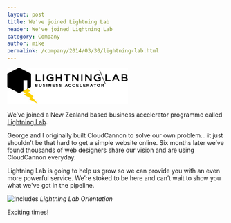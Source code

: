 ```yaml
---
layout: post
title: We've joined Lightning Lab
header: We've joined Lightning Lab
category: Company
author: mike
permalink: /company/2014/03/30/lightning-lab.html
---
```


![Includes](/img/blog/lightning-lab/ll-logo.jpg)

We’ve joined a New Zealand based business accelerator programme called [Lightning Lab](http://lightninglab.co.nz). 

George and I originally built CloudCannon to solve our own problem... it just shouldn’t be that hard to get a simple website online. Six months later we’ve found thousands of web designers share our vision and are using CloudCannon everyday.

Lightning Lab is going to help us grow so we can provide you with an even more powerful service. We’re stoked to be here and can’t wait to show you what we've got in the pipeline.

![Includes](/img/blog/lightning-lab/or.jpg)
*Lightning Lab Orientation*

Exciting times!
